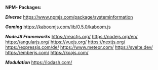 
**NPM- Packages:**

***Diverse***
https://www.npmjs.com/package/systeminformation

***Gaming***
https://kaboomjs.com/lib/0.5.0/kaboom.js

***NodeJS Frameworks***
https://reactjs.org/
https://nodejs.org/en/
https://angularjs.org/
https://vuejs.org/
https://nextjs.org/
https://expressjs.com/de/
https://www.meteor.com/
https://svelte.dev/
https://emberjs.com/
https://koajs.com/

***Modulation***
https://lodash.com/